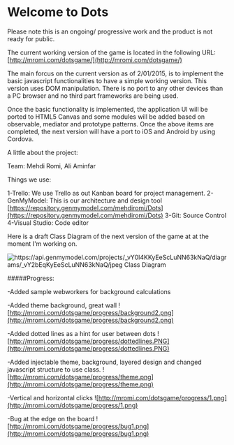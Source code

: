 Welcome to Dots
==========================

Please note this is an ongoing/ progressive work and the product is not ready for public.

The current working version of the game is located in the following URL:
[http://mromi.com/dotsgame/](http://mromi.com/dotsgame/)


The main forcus on the current version as of 2/01/2015, is to implement the basic javascript functionalities to have a simple working version.  This version uses DOM manipulation. There is no port to any other devices than a PC browser and no third part frameworks are being used.

Once the basic functionality is implemented, the application UI will be ported to HTML5 Canvas and some modules will be added based on observable, mediator and prototype patterns.   Once the above items are completed, the next version will have a port to iOS and Android by using Cordova.

A little about the project:

Team:  Mehdi Romi, Ali Aminfar

Things we use:

1-Trello: We use  Trello as out Kanban board for project management.
2-GenMyModel:   This is our architecture and design tool    [https://repository.genmymodel.com/mehdiromi/Dots](https://repository.genmymodel.com/mehdiromi/Dots)
3-Git:   Source Control
4-Visual Studio:  Code editor


Here is a draft Class Diagram of the next version of the game at at the moment I'm working on.

![https://api.genmymodel.com/projects/_vY0l4KKyEeScLuNN63kNaQ/diagrams/_vY2bEqKyEeScLuNN63kNaQ/jpeg Class Diagram](https://api.genmymodel.com/projects/_vY0l4KKyEeScLuNN63kNaQ/diagrams/_vY2bEqKyEeScLuNN63kNaQ/jpeg)



#####Progress:


-Added sample webworkers for background calculations 


-Added theme background, great wall
![http://mromi.com/dotsgame/progress/background2.png](http://mromi.com/dotsgame/progress/background2.png)

-Added dotted lines as a hint for user between dots
![http://mromi.com/dotsgame/progress/dottedlines.PNG](http://mromi.com/dotsgame/progress/dottedlines.PNG)


-Added injectable theme, background, layered design and changed javascript structure to use class.
![http://mromi.com/dotsgame/progress/theme.png](http://mromi.com/dotsgame/progress/theme.png)

-Vertical and horizontal clicks
![http://mromi.com/dotsgame/progress/1.png](http://mromi.com/dotsgame/progress/1.png)

-Bug at the edge on the board
![http://mromi.com/dotsgame/progress/bug1.png](http://mromi.com/dotsgame/progress/bug1.png)
